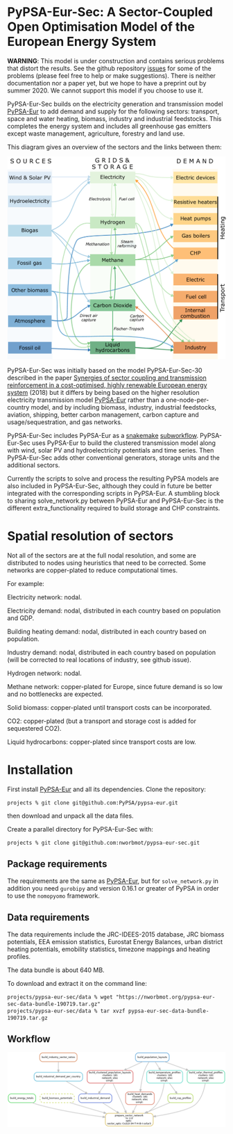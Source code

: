 # PyPSA-Eur-Sec: A Sector-Coupled Open Optimisation Model of the European Energy System



**WARNING**: This model is under construction and contains serious
problems that distort the results. See the github repository
[issues](https://github.com/PyPSA/pypsa-eur-sec/issues) for some of
the problems (please feel free to help or make suggestions). There is
neither documentation nor a paper yet, but we hope to have a preprint
out by summer 2020. We cannot support this model if you choose to use
it.


PyPSA-Eur-Sec builds on the electricity generation and transmission
model [PyPSA-Eur](https://github.com/PyPSA/pypsa-eur) to add demand
and supply for the following sectors: transport, space and water
heating, biomass, industry and industrial feedstocks. This completes
the energy system and includes all greenhouse gas emitters except
waste management, agriculture, forestry and land use.

This diagram gives an overview of the sectors and the links between
them:

![sector diagram](graphics/multisector_figure.png)


PyPSA-Eur-Sec was initially based on the model PyPSA-Eur-Sec-30 described
in the paper [Synergies of sector coupling and transmission
reinforcement in a cost-optimised, highly renewable European energy
system](https://arxiv.org/abs/1801.05290) (2018) but it differs by
being based on the higher resolution electricity transmission model
[PyPSA-Eur](https://github.com/PyPSA/pypsa-eur) rather than a
one-node-per-country model, and by including biomass, industry,
industrial feedstocks, aviation, shipping, better carbon management,
carbon capture and usage/sequestration, and gas networks.


PyPSA-Eur-Sec includes PyPSA-Eur as a
[snakemake](https://snakemake.readthedocs.io/en/stable/index.html)
[subworkflow](https://snakemake.readthedocs.io/en/stable/snakefiles/modularization.html#snakefiles-sub-workflows). PyPSA-Eur-Sec
uses PyPSA-Eur to build the clustered transmission model along with
wind, solar PV and hydroelectricity potentials and time series. Then
PyPSA-Eur-Sec adds other conventional generators, storage units and
the additional sectors.

Currently the scripts to solve and process the resulting PyPSA models
are also included in PyPSA-Eur-Sec, although they could in future be
better integrated with the corresponding scripts in PyPSA-Eur. A
stumbling block to sharing solve_network.py between PyPSA-Eur and
PyPSA-Eur-Sec is the different extra_functionality required to build
storage and CHP constraints.

# Spatial resolution of sectors

Not all of the sectors are at the full nodal resolution, and some are
distributed to nodes using heuristics that need to be corrected. Some
networks are copper-plated to reduce computational times.

For example:

Electricity network: nodal.

Electricity demand: nodal, distributed in each country based on
population and GDP.

Building heating demand: nodal, distributed in each country based on
population.

Industry demand: nodal, distributed in each country based on
population (will be corrected to real locations of industry, see
github issue).

Hydrogen network: nodal.

Methane network: copper-plated for Europe, since future demand is so
low and no bottlenecks are expected.

Solid biomass: copper-plated until transport costs can be
incorporated.

CO2: copper-plated (but a transport and storage cost is added for
sequestered CO2).

Liquid hydrocarbons: copper-plated since transport costs are low.


# Installation

First install [PyPSA-Eur](https://github.com/PyPSA/pypsa-eur) and all
its dependencies. Clone the repository:
```shell
projects % git clone git@github.com:PyPSA/pypsa-eur.git
```
then download and unpack all the data files.

Create a parallel directory for PyPSA-Eur-Sec with:
```shell
projects % git clone git@github.com:nworbmot/pypsa-eur-sec.git
```

## Package requirements

The requirements are the same as
[PyPSA-Eur](https://github.com/PyPSA/pypsa-eur), but for
`solve_network.py` in addition you need `gurobipy` and version 0.16.1
or greater of PyPSA in order to use the `nomopyomo` framework.

## Data requirements

The data requirements include the JRC-IDEES-2015 database, JRC biomass
potentials, EEA emission statistics, Eurostat Energy Balances, urban
district heating potentials, emobility statistics, timezone mappings
and heating profiles.

The data bundle is about 640 MB.

To download and extract it on the command line:
```shell
projects/pypsa-eur-sec/data % wget "https://nworbmot.org/pypsa-eur-sec-data-bundle-190719.tar.gz"
projects/pypsa-eur-sec/data % tar xvzf pypsa-eur-sec-data-bundle-190719.tar.gz
```

## Workflow

![workflow diagram](graphics/workflow.png)

